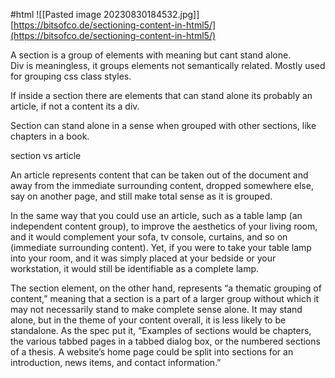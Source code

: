 #html 
![[Pasted image 20230830184532.jpg]]
[https://bitsofco.de/sectioning-content-in-html5/](https://bitsofco.de/sectioning-content-in-html5/)  
  
A section is a group of elements with meaning but cant stand alone.  
Div is meaningless, it groups elements not semantically related. Mostly used for grouping css class styles.  
  
If inside a section there are elements that can stand alone its probably an article, if not a content its a div. 
  
Section can stand alone in a sense when grouped with other sections, like chapters in a book.  
  
section vs article  
  
An article represents content that can be taken out of the document and away from the immediate surrounding content, dropped somewhere else, say on another page, and still make total sense as it is grouped.  
  
In the same way that you could use an article, such as a table lamp (an independent content group), to improve the aesthetics of your living room, and it would complement your sofa, tv console, curtains, and so on (immediate surrounding content). Yet, if you were to take your table lamp into your room, and it was simply placed at your bedside or your workstation, it would still be identifiable as a complete lamp.  
  
The section element, on the other hand, represents “a thematic grouping of content,” meaning that a section is a part of a larger group without which it may not necessarily stand to make complete sense alone. It may stand alone, but in the theme of your content overall, it is less likely to be standalone. As the spec put it, “Examples of sections would be chapters, the various tabbed pages in a tabbed dialog box, or the numbered sections of a thesis. A website’s home page could be split into sections for an introduction, news items, and contact information.”